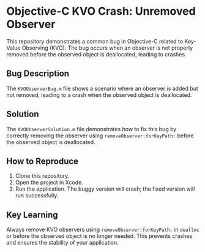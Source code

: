 # Objective-C KVO Crash: Unremoved Observer

This repository demonstrates a common bug in Objective-C related to Key-Value Observing (KVO).  The bug occurs when an observer is not properly removed before the observed object is deallocated, leading to crashes.

## Bug Description
The `KVOObserverBug.m` file shows a scenario where an observer is added but not removed, leading to a crash when the observed object is deallocated.

## Solution
The `KVOObserverSolution.m` file demonstrates how to fix this bug by correctly removing the observer using `removeObserver:forKeyPath:` before the observed object is deallocated.

## How to Reproduce
1. Clone this repository.
2. Open the project in Xcode.
3. Run the application. The buggy version will crash; the fixed version will run successfully.

## Key Learning
Always remove KVO observers using `removeObserver:forKeyPath:` in `dealloc` or before the observed object is no longer needed.  This prevents crashes and ensures the stability of your application.